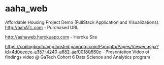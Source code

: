 # aaha_web

Affordable Housing Project Demo (FullStack Application and Visualizations):
http://aahATL.com - Purchased URL
        
http://aahaweb.herokuapp.com - Heroku Site

https://codingbootcamp.hosted.panopto.com/Panopto/Pages/Viewer.aspx?id=4d0eecee-a357-4240-a682-aaf00180860e - Presentation Video of findings video @ GaTech Cohort 6 Data Science and Analytics program 
